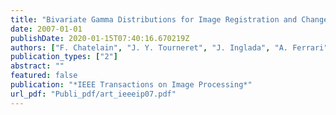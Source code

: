 ```yaml
---
title: "Bivariate Gamma Distributions for Image Registration and Change Detection"
date: 2007-01-01
publishDate: 2020-01-15T07:40:16.670219Z
authors: ["F. Chatelain", "J. Y. Tourneret", "J. Inglada", "A. Ferrari"]
publication_types: ["2"]
abstract: ""
featured: false
publication: "*IEEE Transactions on Image Processing*"
url_pdf: "Publi_pdf/art_ieeeip07.pdf"
---
```


